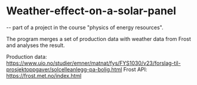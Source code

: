 # Weather-effect-on-a-solar-panel
-- part of a project in the course "physics of energy resources".

The program merges a set of production data with weather data from Frost and analyses the result.

Production data: https://www.uio.no/studier/emner/matnat/fys/FYS1030/v23/forslag-til-prosjektoppgaver/solcelleanlegg-pa-bolig.html
Frost API: https://frost.met.no/index.html
